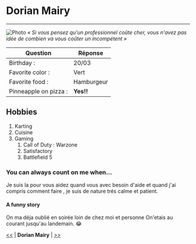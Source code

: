 # Dorian Mairy #
---------------
![Photo](image.jpg=250x250 )
*« Si vous pensez qu'un professionnel coûte cher, vous n'avez pas idée de combien va vous coûter un incompétent »*


| Question | Réponse |
| ----------- | ----------- |
| Birthday : | 20/03 |
| Favorite color : | Vert |
| Favorite food : | Hamburgeur |
| Pinneapple on pizza : | **Yes!!** |

## Hobbies ##

1. Karting
2. Cuisine
3. Gaming
    1. Call of Duty : Warzone
    2. Satisfactory
    3. Battlefield 5

### You can always count on me when... ###

Je suis la pour vous aidez quand vous avec besoin d'aide et quand 
j'ai compris comment faire , je suis de nature trés calme et patient.

#### A funny story ####

On ma déja oublié en soirée loin de chez moi et personne 
On'etais au courant jusqu'au landemain. :joy:

[<<](https://github.com/luuduc34/markdown-challenge/blob/main/README.md) | **Dorian Mairy** | [>>](https://github.com/QuentinMotte/markdown-challenge/blob/main/README.md)
